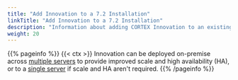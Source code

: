 ```yaml
---
title: "Add Innovation to a 7.2 Installation"
linkTitle: "Add Innovation to a 7.2 Installation"
description: "Information about adding CORTEX Innovation to an existing CORTEX 7.2 platform."
weight: 20
---
```


{{% pageinfo %}}
{{< ctx >}} Innovation can be deployed on-premise across [multiple servers](multiple-server-with-ha) to provide improved scale and high availability (HA), or to a [single server](single-server-without-ha) if scale and HA aren't required.
{{% /pageinfo %}}
